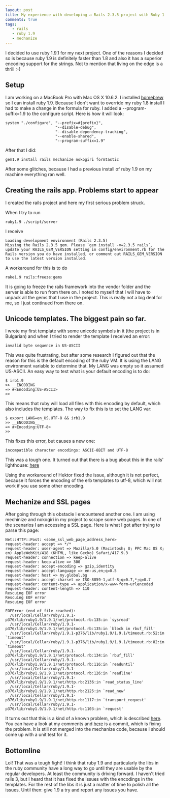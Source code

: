```yaml
---
layout: post
title: My experience with developing a Rails 2.3.5 project with Ruby 1.9.1 Part 1
comments: true
tags:
   - rails
   - ruby 1.9
   - mechanize
---
```


I decided to use ruby 1.9.1 for my next project. One of the reasons I decided so is because ruby 1.9 is definitely faster than 1.8 and also it has a superior encoding support for the strings. Not to mention that living on the edge is a thrill :-)

Setup
-----

I am working on a MacBook Pro with Mac OS X 10.6.2. I installed [homebrew](http://github.com/mxcl/homebrew "mxcl's homebrew at master - GitHub") so I can install ruby 1.9. Because I don't want to override my ruby 1.8 install I had to make a change in the formula for ruby. I added a --program-suffix=1.9 to the configure script. Here is how it will look:

    system "./configure", "--prefix=#{prefix}",
                          "--disable-debug",
                          "--disable-dependency-tracking",
                          "--enable-shared",
                          "--program-suffix=1.9"

After that I did:

    gem1.9 install rails mechanize nokogiri formtastic

After some glitches, because I had a previous install of ruby 1.9 on my machine everything ran well.

Creating the rails app. Problems start to appear
------------------------------------------------

I created the rails project and here my first serious problem struck.

When I try to run
    
    ruby1.9 ./script/server
    
I receive

    Loading development environment (Rails 2.3.5)
    Missing the Rails 2.3.5 gem. Please `gem install -v=2.3.5 rails`, update your RAILS_GEM_VERSION setting in config/environment.rb for the Rails version you do have installed, or comment out RAILS_GEM_VERSION to use the latest version installed.
    
A workaround for this is to do

    rake1.9 rails:freeze:gems
    
It is going to freeze the rails framework into the vendor folder and the server is able to run from there on. I noted to myself that I will have to unpack all the gems that I use in the project. This is really not a big deal for me, so I just continued from there on.

Unicode templates. The biggest pain so far.
-------------------------------------------

I wrote my first template with some unicode symbols in it (the project is in Bulgarian) and when I tried to render the template I received an error:

    invalid byte sequence in US-ASCII
    
This was quite frustrating, but after some research I figured out that the reason for this is the default encoding of the ruby VM. It is using the LANG environment variable to determine that. My LANG was empty so it assumed US-ASCII. An easy way to test what is your default encoding is to do:

    $ irb1.9
    >> __ENCODING__
    => #<Encoding:US-ASCII>
    >> 

This means that ruby will load all files with this encoding by default, which also includes the templates. The way to fix this is to set the LANG var:

    $ export LANG=en_US.UTF-8 && irb1.9
    >> __ENCODING__
    => #<Encoding:UTF-8>
    >> 

This fixes this error, but causes a new one:

    incompatible character encodings: ASCII-8BIT and UTF-8
    
This was a tough one. It turned out that there is a bug about this in the rails' lighthouse: [here](https://rails.lighthouseapp.com/projects/8994/tickets/2188-i18n-fails-with-multibyte-strings-in-ruby-19-similar-to-2038)

Using the workaround of Hektor fixed the issue, although it is not perfect, because it forces the encoding of the erb templates to utf-8, which will not work if you use some other encoding.

Mechanize and SSL pages
-----------------------

After going through this obstacle I encountered another one. I am using mechinize and nokogiri in my project to scrape some web pages. In one of the scenarios I am accessing a SSL page. Here is what I got after trying to parse this page:

    Net::HTTP::Post: <some_ssl_web_page_address_here>
    request-header: accept => */*
    request-header: user-agent => Mozilla/5.0 (Macintosh; U; PPC Mac OS X; en) AppleWebKit/418 (KHTML, like Gecko) Safari/417.9.3
    request-header: connection => keep-alive
    request-header: keep-alive => 300
    request-header: accept-encoding => gzip,identity
    request-header: accept-language => en-us,en;q=0.5
    request-header: host => my.globul.bg
    request-header: accept-charset => ISO-8859-1,utf-8;q=0.7,*;q=0.7
    request-header: content-type => application/x-www-form-urlencoded
    request-header: content-length => 110
    Rescuing EOF error
    Rescuing EOF error
    Rescuing EOF error

    EOFError (end of file reached):
      /usr/local/Cellar/ruby/1.9.1-p376/lib/ruby1.9/1.9.1/net/protocol.rb:135:in `sysread'
      /usr/local/Cellar/ruby/1.9.1-p376/lib/ruby1.9/1.9.1/net/protocol.rb:135:in `block in rbuf_fill'
      /usr/local/Cellar/ruby/1.9.1-p376/lib/ruby1.9/1.9.1/timeout.rb:52:in `timeout'
      /usr/local/Cellar/ruby/1.9.1-p376/lib/ruby1.9/1.9.1/timeout.rb:82:in `timeout'
      /usr/local/Cellar/ruby/1.9.1-p376/lib/ruby1.9/1.9.1/net/protocol.rb:134:in `rbuf_fill'
      /usr/local/Cellar/ruby/1.9.1-p376/lib/ruby1.9/1.9.1/net/protocol.rb:116:in `readuntil'
      /usr/local/Cellar/ruby/1.9.1-p376/lib/ruby1.9/1.9.1/net/protocol.rb:126:in `readline'
      /usr/local/Cellar/ruby/1.9.1-p376/lib/ruby1.9/1.9.1/net/http.rb:2136:in `read_status_line'
      /usr/local/Cellar/ruby/1.9.1-p376/lib/ruby1.9/1.9.1/net/http.rb:2125:in `read_new'
      /usr/local/Cellar/ruby/1.9.1-p376/lib/ruby1.9/1.9.1/net/http.rb:1117:in `transport_request'
      /usr/local/Cellar/ruby/1.9.1-p376/lib/ruby1.9/1.9.1/net/http.rb:1103:in `request'

It turns out that this is a kind of a known problem, which is described [here](http://github.com/tenderlove/mechanize/issues/#issue/7). You can have a look at my comments and [here](http://github.com/valo/mechanize/commit/e8c9d0ef72f55461ed33d4a0ee283683cb0f83aa) is a commit, which is fixing the problem. It is still not merged into the mechanize code, because I should come up with a unit test for it.

Bottomline
----------

Lol! That was a tough fight! I think that ruby 1.9 and particularly the libs in the ruby community have a long way to go until they are usable by the regular developers. At least the community is driving forward. I haven't tried rails 3, but I heard that it has fixed the issues with the encodings in the templates. For the rest of the libs it is just a matter of time to polish all the issues. Until then: give 1.9 a try and report any issues you have.
